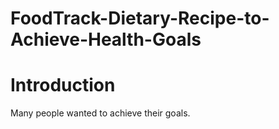 # FoodTrack-Dietary-Recipe-to-Achieve-Health-Goals

<h1>Introduction</h1>
<p>Many people wanted to achieve their goals.</p>
